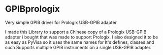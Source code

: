 # GPIBprologix
Very simple GPIB driver for Prologix USB-GPIB adapter

I made this Library to support a Chinese copy of a Prologix USB-GPIB adapter i bought that was made to support Prologix.
I also designed it to be as easy as PyVisa so it uses the same names for It's defines, classes and such
Supports multiple GPIB instruments on a single USB-GPIB adapter. 

